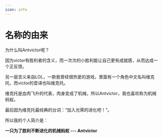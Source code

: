 ```yaml
---
icon: info
---
```


# 名称的由来
为什么叫Antvictor呢？

因为victor有胜利者的含义，而一次次的小胜利能让自己更有成就感，从而达成一个正反馈。

另一层含义来自LOL，一款我曾经很热爱的游戏，里面有一个角色中文名叫维克托，而victor的音译也叫维克托。

维克托是血肉飞升的代表，肉身变成了机械，所以Antvictor，我也喜欢称为机械蚂蚁。

最后因为维克托最经典的台词：“加入光荣的进化吧！”。

所以我的个人简介是：

**一只为了胜利不断进化的机械蚂蚁 --- Antvictor**
